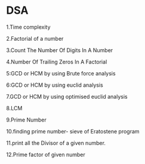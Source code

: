 # DSA
1.Time complexity

2.Factorial of a number

3.Count The Number Of Digits In A Number

4.Number Of Trailing Zeros In A Factorial

5:GCD or HCM  by using Brute force analysis

6:GCD or HCM by using euclid analysis

7.GCD or HCM by using optimised euclid analysis

8.LCM

9.Prime Number

10.finding prime number- sieve of Eratostene program

11.print all the Divisor of a given number.

12.Prime factor of given number
